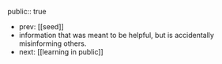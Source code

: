 public:: true

- prev: [[seed]]
- information that was meant to be helpful, but is accidentally misinforming others.
- next: [[learning in public]]